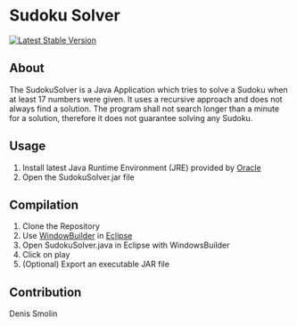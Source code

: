 # Sudoku Solver
[![Latest Stable Version](https://img.shields.io/badge/green?label=1.0.0)](https://github.com/smolinde/SudokuSolver/releases/latest)
## About
The SudokuSolver is a Java Application which tries to solve a Sudoku when at least 17 numbers were given. It uses a recursive approach and does not always find a solution. The program shall not search longer than a minute for a solution, therefore it does not guarantee solving any Sudoku.
## Usage
1) Install latest Java Runtime Environment (JRE) provided by [Oracle](https://www.oracle.com/de/java/technologies/downloads/)
2) Open the SudokuSolver.jar file
## Compilation
1) Clone the Repository
2) Use [WindowBuilder](https://projects.eclipse.org/projects/tools.windowbuilder) in [Eclipse](https://www.eclipse.org/downloads/)
3) Open SudokuSolver.java in Eclipse with WindowsBuilder
4) Click on play
5) (Optional) Export an executable JAR file
## Contribution
Denis Smolin
